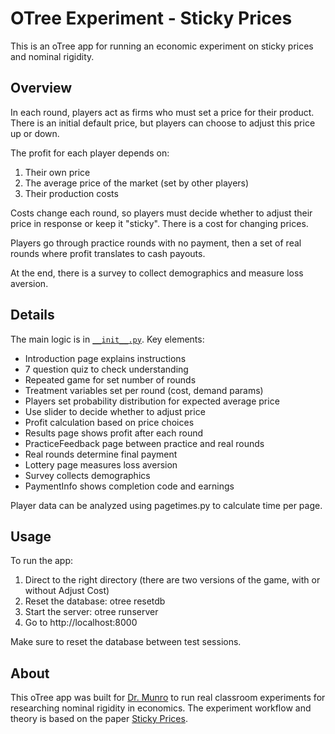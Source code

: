 # OTree Experiment - Sticky Prices

This is an oTree app for running an economic experiment on sticky prices and nominal rigidity.

## Overview

In each round, players act as firms who must set a price for their product. There is an initial default price, but players can choose to adjust this price up or down.

The profit for each player depends on:

1. Their own price
2. The average price of the market (set by other players)
3. Their production costs

Costs change each round, so players must decide whether to adjust their price in response or keep it "sticky". There is a cost for changing prices.

Players go through practice rounds with no payment, then a set of real rounds where profit translates to cash payouts.

At the end, there is a survey to collect demographics and measure loss aversion.

## Details

The main logic is in [`__init__.py`](https://github.com/cjy-2001/otree_experiment/blob/main/sticky_prices_WithCost/__init__.py). Key elements:

- Introduction page explains instructions
- 7 question quiz to check understanding
- Repeated game for set number of rounds
- Treatment variables set per round (cost, demand params)
- Players set probability distribution for expected average price
- Use slider to decide whether to adjust price
- Profit calculation based on price choices
- Results page shows profit after each round
- PracticeFeedback page between practice and real rounds
- Real rounds determine final payment
- Lottery page measures loss aversion
- Survey collects demographics
- PaymentInfo shows completion code and earnings

Player data can be analyzed using pagetimes.py to calculate time per page.

## Usage

To run the app:

1. Direct to the right directory (there are two versions of the game, with or without Adjust Cost)
2. Reset the database: otree resetdb
3. Start the server: otree runserver
4. Go to http://localhost:8000

Make sure to reset the database between test sessions.

## About

This oTree app was built for [Dr. Munro](https://sites.google.com/site/munrodavidr/home) to run real classroom experiments for researching nominal rigidity in economics. The experiment workflow and theory is based on the paper [Sticky Prices](https://www.nber.org/system/files/working_papers/w2327/w2327.pdf).